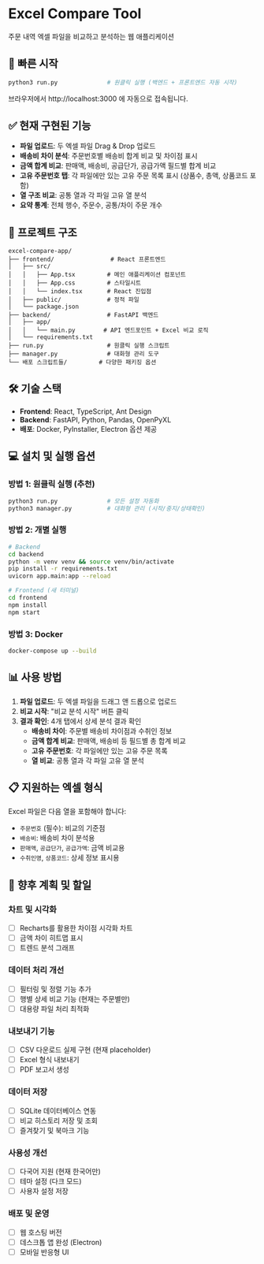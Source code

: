 # Excel Compare Tool

주문 내역 엑셀 파일을 비교하고 분석하는 웹 애플리케이션

## 🚀 빠른 시작

```bash
python3 run.py              # 원클릭 실행 (백엔드 + 프론트엔드 자동 시작)
```

브라우저에서 http://localhost:3000 에 자동으로 접속됩니다.

## ✅ 현재 구현된 기능

- **파일 업로드**: 두 엑셀 파일 Drag & Drop 업로드
- **배송비 차이 분석**: 주문번호별 배송비 합계 비교 및 차이점 표시
- **금액 합계 비교**: 판매액, 배송비, 공급단가, 공급가액 필드별 합계 비교
- **고유 주문번호 탭**: 각 파일에만 있는 고유 주문 목록 표시 (상품수, 총액, 상품코드 포함)
- **열 구조 비교**: 공통 열과 각 파일 고유 열 분석
- **요약 통계**: 전체 행수, 주문수, 공통/차이 주문 개수

## 📁 프로젝트 구조

```
excel-compare-app/
├── frontend/                # React 프론트엔드
│   ├── src/
│   │   ├── App.tsx         # 메인 애플리케이션 컴포넌트
│   │   ├── App.css         # 스타일시트
│   │   └── index.tsx       # React 진입점
│   ├── public/             # 정적 파일
│   └── package.json
├── backend/                # FastAPI 백엔드
│   ├── app/
│   │   └── main.py        # API 엔드포인트 + Excel 비교 로직
│   └── requirements.txt
├── run.py                  # 원클릭 실행 스크립트
├── manager.py              # 대화형 관리 도구
└── 배포 스크립트들/         # 다양한 패키징 옵션
```

## 🛠 기술 스택

- **Frontend**: React, TypeScript, Ant Design
- **Backend**: FastAPI, Python, Pandas, OpenPyXL
- **배포**: Docker, PyInstaller, Electron 옵션 제공

## 💻 설치 및 실행 옵션

### 방법 1: 원클릭 실행 (추천)
```bash
python3 run.py              # 모든 설정 자동화
python3 manager.py          # 대화형 관리 (시작/중지/상태확인)
```

### 방법 2: 개별 실행
```bash
# Backend
cd backend
python -m venv venv && source venv/bin/activate
pip install -r requirements.txt
uvicorn app.main:app --reload

# Frontend (새 터미널)
cd frontend
npm install
npm start
```

### 방법 3: Docker
```bash
docker-compose up --build
```

## 📊 사용 방법

1. **파일 업로드**: 두 엑셀 파일을 드래그 앤 드롭으로 업로드
2. **비교 시작**: "비교 분석 시작" 버튼 클릭
3. **결과 확인**: 4개 탭에서 상세 분석 결과 확인
   - **배송비 차이**: 주문별 배송비 차이점과 수취인 정보
   - **금액 합계 비교**: 판매액, 배송비 등 필드별 총 합계 비교
   - **고유 주문번호**: 각 파일에만 있는 고유 주문 목록
   - **열 비교**: 공통 열과 각 파일 고유 열 분석

## 📋 지원하는 엑셀 형식

Excel 파일은 다음 열을 포함해야 합니다:
- `주문번호` (필수): 비교의 기준점
- `배송비`: 배송비 차이 분석용
- `판매액`, `공급단가`, `공급가액`: 금액 비교용
- `수취인명`, `상품코드`: 상세 정보 표시용

## 🔮 향후 계획 및 할일

### 차트 및 시각화
- [ ] Recharts를 활용한 차이점 시각화 차트
- [ ] 금액 차이 히트맵 표시
- [ ] 트렌드 분석 그래프

### 데이터 처리 개선
- [ ] 필터링 및 정렬 기능 추가
- [ ] 행별 상세 비교 기능 (현재는 주문별만)
- [ ] 대용량 파일 처리 최적화

### 내보내기 기능
- [ ] CSV 다운로드 실제 구현 (현재 placeholder)
- [ ] Excel 형식 내보내기
- [ ] PDF 보고서 생성

### 데이터 저장
- [ ] SQLite 데이터베이스 연동
- [ ] 비교 히스토리 저장 및 조회
- [ ] 즐겨찾기 및 북마크 기능

### 사용성 개선
- [ ] 다국어 지원 (현재 한국어만)
- [ ] 테마 설정 (다크 모드)
- [ ] 사용자 설정 저장

### 배포 및 운영
- [ ] 웹 호스팅 버전
- [ ] 데스크톱 앱 완성 (Electron)
- [ ] 모바일 반응형 UI